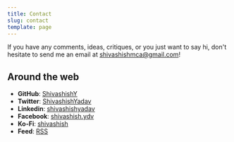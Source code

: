 ```yaml
---
title: Contact
slug: contact
template: page
---
```


If you have any comments, ideas, critiques, or you just want to say hi, don't hesitate to send me an email at [shivashishmca@gmail.com](mailto:shivashishmca@gmail.com)!

## Around the web

-   **GitHub**: [ShivashishY](https://github.com/ShivashishY)
-   **Twitter**: [ShivashishYadav](https://twitter.com/ShivashishYadav)
-   **Linkedin**: [shivashishyadav](https://www.linkedin.com/in/shivashishyadav/)
-   **Facebook**: [shivashish.ydv](https://www.facebook.com/shivashish.ydv/)
-   **Ko-Fi**: [shivashish](https://ko-fi.com/shivashish)
-   **Feed**: [RSS](https://shivas.gtsb.io/rss.xml)
